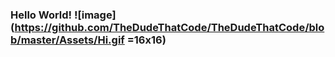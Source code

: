 ### Hello World! ![image](https://github.com/TheDudeThatCode/TheDudeThatCode/blob/master/Assets/Hi.gif =16x16)
